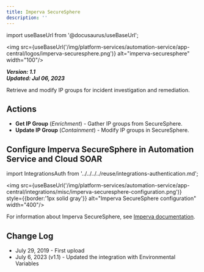```yaml
---
title: Imperva SecureSphere
description: ''
---
```

import useBaseUrl from '@docusaurus/useBaseUrl';

<img src={useBaseUrl('/img/platform-services/automation-service/app-central/logos/imperva-securesphere.png')} alt="imperva-securesphere" width="100"/>

***Version: 1.1  
Updated: Jul 06, 2023***

Retrieve and modify IP groups for incident investigation and remediation.

## Actions

* **Get IP Group** (*Enrichment*) - Gather IP groups from SecureSphere.
* **Update IP Group** (*Containment*) - Modify IP groups in SecureSphere.

## Configure Imperva SecureSphere in Automation Service and Cloud SOAR

import IntegrationsAuth from '../../../../reuse/integrations-authentication.md';

<IntegrationsAuth/>

<img src={useBaseUrl('/img/platform-services/automation-service/app-central/integrations/misc/imperva-securesphere-configuration.png')} style={{border:'1px solid gray'}} alt="Imperva SecureSphere configuration" width="400"/>

For information about Imperva SecureSphere, see [Imperva documentation](https://docs.imperva.com/).

## Change Log

* July 29, 2019 - First upload
* July 6, 2023 (v1.1) - Updated the integration with Environmental Variables
